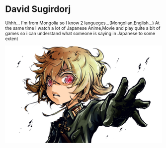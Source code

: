 # David Sugirdorj

Uhhh... I'm from Mongolia so I know 2 langueges...(Mongolian,English...) 
At the same time I watch a lot of Japanese Anime,Movie and play quite a bit of games so i can understand what someone is saying in Japanese to some extent

![Favorite-character](favorite-char.png)
   